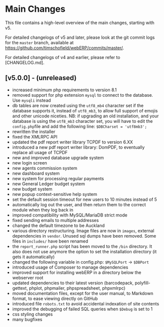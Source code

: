 # Main Changes

This file contains a high-level overview of the main changes, starting with v5.

For detailed changelogs of v5 and later, please look at the git commit logs for the `master` branch, available at
https://github.com/timschofield/webERP/commits/master/.

For detailed changelogs of v4 and earlier, please refer to [CHANGELOG.md].

## [v5.0.0] - (unreleased)

* increased minimum php requirements to version 8.1
* removed support for php extension `mysql` to connect to the database. Use `mysqli` instead
* db tables are now created using the `utf8_mb4` character set if the database supports it, instead of `utf8_mb3`,
  to allow full support of emojis and other unicode niceties.
  NB: if upgrading an old installation, and your database is using the `utf8_mb3` character set, you will have to
  edit the `config.php`file and add the following line: `$DBCharset = 'utf8mb3';`
* rewritten the installer
* fixed the XMLRPC API
* updated the pdf report writer library TCPDF to version 6.XX
* introduced a new pdf report writer library: DomPDF, to eventually replace all usage of TCPDF
* new and improved database upgrade system
* new login screen
* new agents commission system
* new dashboard system
* new system for processing regular payments
* new General Ledger budget system
* new budget system
* new popup context-sensitive help system
* set the default session timeout for new users to 10 minutes instead of 5
* automatically log out the user, and then return them to the correct module when they log back in
* improved compatibility with MySQL/MariaDB strict mode
* fixed sending emails to multiple addresses
* changed the default timezone to be Auckland
* various directory restructuring. Image files are now in `images`, external dependencies in `vendor`. Unused sql dumps
  have been removed. Some files in `includes/` have been renamed
* the `report_runner.php` script has been moved to the `/bin` directory. It also does not use anymore the option
  to set the installation directory (it gets it automatically)
* changed the following variable in config.php:
  `$MySQLPort` -> `$DBPort`
* introduced usage of Composer to manage dependencies
* improved support for installing webERP in a directory below the webserver root
* updated dependencies to their latest version (barcodepack, polyfill-gettext, phplot, phpmailer, phpspreadsheet, phpxmlrpc)
* moved documentation files, except for the user manual, to Markdown format, to ease viewing directly on GitHub
* introduced file `robots.txt` to avoid accidental indexation of site contents
* improved the debugging of failed SQL queries when `$Debug` is set to 1
* css styling changes
* many bugfixes
